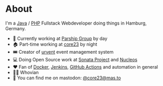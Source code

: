 # About

I'm a [Java](https://github.com/openjdk) / [PHP](https://github.com/php) Fullstack Webdeveloper doing things in Hamburg, Germany.

- 🏢 Currently working at [Parship Group](https://github.com/parship) by day
- 🏠 Part-time working at [core23](https://core23.de) by night
- 🎟️ Creator of [urvent](https://urvent.com/) event management system
- 💻 Doing Open Source work at [Sonata Project](https://sonata-project.org/) and [Nucleos](https://nucleos.rocks)
- ❤️ Fan of [Docker](https://github.com/docker), [Jenkins](https://github.com/jenkinsci), [GitHub Actions](https://github.com/features/actions) and automation in general
- 💙💙 Whovian 
- 📨 You can find me on mastodon: [@core23@mas.to](https://mas.to/@core23)
